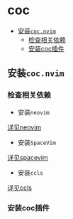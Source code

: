 # coc

<!-- vim-markdown-toc GFM -->

* [安装`coc.nvim`](#安装cocnvim)
  - [检查相关依赖](#检查相关依赖)
  - [安装coc插件](#安装coc插件)

<!-- vim-markdown-toc -->

## 安装`coc.nvim`

### 检查相关依赖

* 安装`neovim`

[详见neovim](neovim.md)

* 安装`SpaceVim`

[详见spacevim](../spacevim/spacevim.md)

* 安装`ccls`

[详见ccls](ccls.md)


### 安装coc插件












